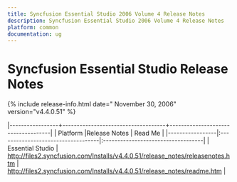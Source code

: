 ```yaml
---
title: Syncfusion Essential Studio 2006 Volume 4 Release Notes  
description: Syncfusion Essential Studio 2006 Volume 4 Release Notes  
platform: common
documentation: ug
---
```


# Syncfusion Essential Studio Release Notes  

{% include release-info.html date=" November 30, 2006"  version="v4.4.0.51" %} 

|-----------------+------------------------------------+------------------------------------|
|   Platform      |Release Notes                       | Read Me                            |
|-----------------|:-----------------------------------|:-----------------------------------|
| Essential Studio  | <http://files2.syncfusion.com/Installs/v4.4.0.51/release_notes/releasenotes.htm> | <http://files2.syncfusion.com/Installs/v4.4.0.51/release_notes/readme.htm> |


